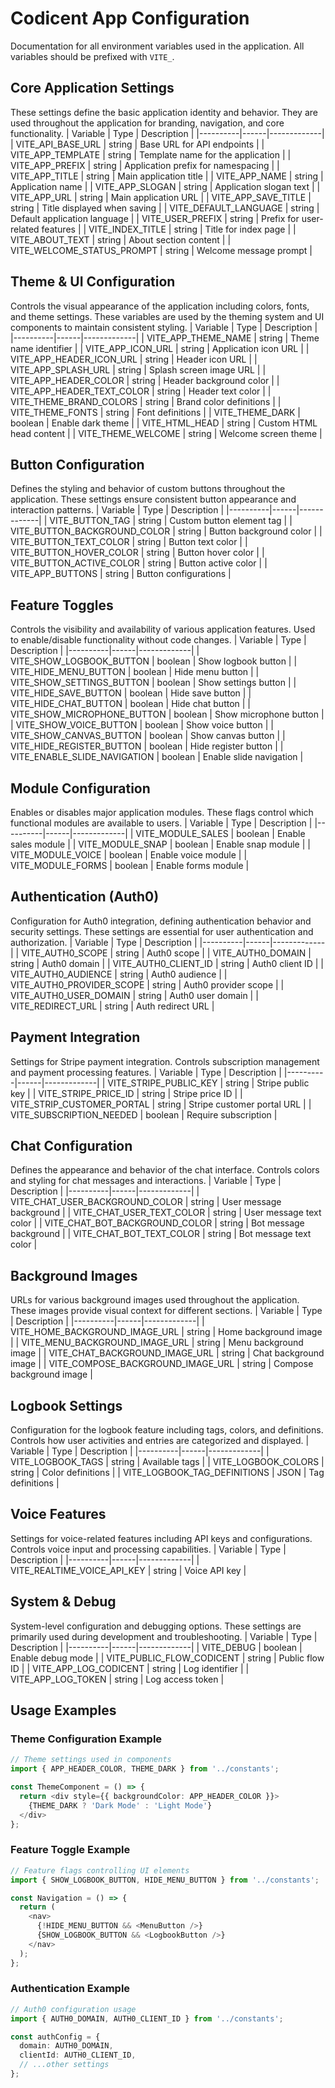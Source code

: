 # Codicent App Configuration

Documentation for all environment variables used in the application. All variables should be prefixed with `VITE_`.

## Core Application Settings
These settings define the basic application identity and behavior. They are used throughout the application for branding, 
navigation, and core functionality.
| Variable | Type | Description |
|----------|------|-------------|
| VITE_API_BASE_URL | string | Base URL for API endpoints |
| VITE_APP_TEMPLATE | string | Template name for the application |
| VITE_APP_PREFIX | string | Application prefix for namespacing |
| VITE_APP_TITLE | string | Main application title |
| VITE_APP_NAME | string | Application name |
| VITE_APP_SLOGAN | string | Application slogan text |
| VITE_APP_URL | string | Main application URL |
| VITE_APP_SAVE_TITLE | string | Title displayed when saving |
| VITE_DEFAULT_LANGUAGE | string | Default application language |
| VITE_USER_PREFIX | string | Prefix for user-related features |
| VITE_INDEX_TITLE | string | Title for index page |
| VITE_ABOUT_TEXT | string | About section content |
| VITE_WELCOME_STATUS_PROMPT | string | Welcome message prompt |

## Theme & UI Configuration
Controls the visual appearance of the application including colors, fonts, and theme settings. These variables are used 
by the theming system and UI components to maintain consistent styling.
| Variable | Type | Description |
|----------|------|-------------|
| VITE_APP_THEME_NAME | string | Theme name identifier |
| VITE_APP_ICON_URL | string | Application icon URL |
| VITE_APP_HEADER_ICON_URL | string | Header icon URL |
| VITE_APP_SPLASH_URL | string | Splash screen image URL |
| VITE_APP_HEADER_COLOR | string | Header background color |
| VITE_APP_HEADER_TEXT_COLOR | string | Header text color |
| VITE_THEME_BRAND_COLORS | string | Brand color definitions |
| VITE_THEME_FONTS | string | Font definitions |
| VITE_THEME_DARK | boolean | Enable dark theme |
| VITE_HTML_HEAD | string | Custom HTML head content |
| VITE_THEME_WELCOME | string | Welcome screen theme |

## Button Configuration 
Defines the styling and behavior of custom buttons throughout the application. These settings ensure consistent button 
appearance and interaction patterns.
| Variable | Type | Description |
|----------|------|-------------|
| VITE_BUTTON_TAG | string | Custom button element tag |
| VITE_BUTTON_BACKGROUND_COLOR | string | Button background color |
| VITE_BUTTON_TEXT_COLOR | string | Button text color |
| VITE_BUTTON_HOVER_COLOR | string | Button hover color |
| VITE_BUTTON_ACTIVE_COLOR | string | Button active color |
| VITE_APP_BUTTONS | string | Button configurations |

## Feature Toggles
Controls the visibility and availability of various application features. Used to enable/disable functionality without 
code changes.
| Variable | Type | Description |
|----------|------|-------------|
| VITE_SHOW_LOGBOOK_BUTTON | boolean | Show logbook button |
| VITE_HIDE_MENU_BUTTON | boolean | Hide menu button |
| VITE_SHOW_SETTINGS_BUTTON | boolean | Show settings button |
| VITE_HIDE_SAVE_BUTTON | boolean | Hide save button |
| VITE_HIDE_CHAT_BUTTON | boolean | Hide chat button |
| VITE_SHOW_MICROPHONE_BUTTON | boolean | Show microphone button |
| VITE_SHOW_VOICE_BUTTON | boolean | Show voice button |
| VITE_SHOW_CANVAS_BUTTON | boolean | Show canvas button |
| VITE_HIDE_REGISTER_BUTTON | boolean | Hide register button |
| VITE_ENABLE_SLIDE_NAVIGATION | boolean | Enable slide navigation |

## Module Configuration
Enables or disables major application modules. These flags control which functional modules are available to users.
| Variable | Type | Description |
|----------|------|-------------|
| VITE_MODULE_SALES | boolean | Enable sales module |
| VITE_MODULE_SNAP | boolean | Enable snap module |
| VITE_MODULE_VOICE | boolean | Enable voice module |
| VITE_MODULE_FORMS | boolean | Enable forms module |

## Authentication (Auth0)
Configuration for Auth0 integration, defining authentication behavior and security settings. These settings are essential 
for user authentication and authorization.
| Variable | Type | Description |
|----------|------|-------------|
| VITE_AUTH0_SCOPE | string | Auth0 scope |
| VITE_AUTH0_DOMAIN | string | Auth0 domain |
| VITE_AUTH0_CLIENT_ID | string | Auth0 client ID |
| VITE_AUTH0_AUDIENCE | string | Auth0 audience |
| VITE_AUTH0_PROVIDER_SCOPE | string | Auth0 provider scope |
| VITE_AUTH0_USER_DOMAIN | string | Auth0 user domain |
| VITE_REDIRECT_URL | string | Auth redirect URL |

## Payment Integration
Settings for Stripe payment integration. Controls subscription management and payment processing features.
| Variable | Type | Description |
|----------|------|-------------|
| VITE_STRIPE_PUBLIC_KEY | string | Stripe public key |
| VITE_STRIPE_PRICE_ID | string | Stripe price ID |
| VITE_STRIP_CUSTOMER_PORTAL | string | Stripe customer portal URL |
| VITE_SUBSCRIPTION_NEEDED | boolean | Require subscription |

## Chat Configuration
Defines the appearance and behavior of the chat interface. Controls colors and styling for chat messages and interactions.
| Variable | Type | Description |
|----------|------|-------------|
| VITE_CHAT_USER_BACKGROUND_COLOR | string | User message background |
| VITE_CHAT_USER_TEXT_COLOR | string | User message text color |
| VITE_CHAT_BOT_BACKGROUND_COLOR | string | Bot message background |
| VITE_CHAT_BOT_TEXT_COLOR | string | Bot message text color |

## Background Images
URLs for various background images used throughout the application. These images provide visual context for different sections.
| Variable | Type | Description |
|----------|------|-------------|
| VITE_HOME_BACKGROUND_IMAGE_URL | string | Home background image |
| VITE_MENU_BACKGROUND_IMAGE_URL | string | Menu background image |
| VITE_CHAT_BACKGROUND_IMAGE_URL | string | Chat background image |
| VITE_COMPOSE_BACKGROUND_IMAGE_URL | string | Compose background image |

## Logbook Settings
Configuration for the logbook feature including tags, colors, and definitions. Controls how user activities and entries 
are categorized and displayed.
| Variable | Type | Description |
|----------|------|-------------|
| VITE_LOGBOOK_TAGS | string | Available tags |
| VITE_LOGBOOK_COLORS | string | Color definitions |
| VITE_LOGBOOK_TAG_DEFINITIONS | JSON | Tag definitions |

## Voice Features
Settings for voice-related features including API keys and configurations. Controls voice input and processing capabilities.
| Variable | Type | Description |
|----------|------|-------------|
| VITE_REALTIME_VOICE_API_KEY | string | Voice API key |

## System & Debug
System-level configuration and debugging options. These settings are primarily used during development and troubleshooting.
| Variable | Type | Description |
|----------|------|-------------|
| VITE_DEBUG | boolean | Enable debug mode |
| VITE_PUBLIC_FLOW_CODICENT | string | Public flow ID |
| VITE_APP_LOG_CODICENT | string | Log identifier |
| VITE_APP_LOG_TOKEN | string | Log access token |

## Usage Examples

### Theme Configuration Example
```typescript
// Theme settings used in components
import { APP_HEADER_COLOR, THEME_DARK } from '../constants';

const ThemeComponent = () => {
  return <div style={{ backgroundColor: APP_HEADER_COLOR }}>
    {THEME_DARK ? 'Dark Mode' : 'Light Mode'}
  </div>
};
```

### Feature Toggle Example
```typescript
// Feature flags controlling UI elements
import { SHOW_LOGBOOK_BUTTON, HIDE_MENU_BUTTON } from '../constants';

const Navigation = () => {
  return (
    <nav>
      {!HIDE_MENU_BUTTON && <MenuButton />}
      {SHOW_LOGBOOK_BUTTON && <LogbookButton />}
    </nav>
  );
};
```

### Authentication Example
```typescript
// Auth0 configuration usage
import { AUTH0_DOMAIN, AUTH0_CLIENT_ID } from '../constants';

const authConfig = {
  domain: AUTH0_DOMAIN,
  clientId: AUTH0_CLIENT_ID,
  // ...other settings
};
